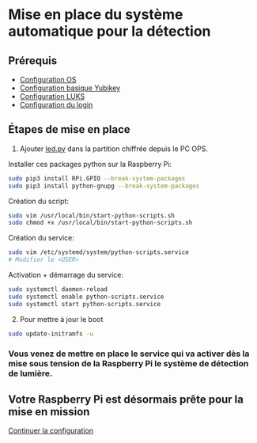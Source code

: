 # Mise en place du système automatique pour la détection

## Prérequis

* [Configuration OS](1_configuration_os.md)
* [Configuration basique Yubikey](2_yubikey_basic_configuration.md)
* [Configuration LUKS](3_configuration_luks.md)
* [Configuration du login](4_login_authentication.md)

## Étapes de mise en place

1. Ajouter [led.py](../../src/led.py) dans la partition chiffrée depuis le PC OPS.

Installer ces packages python sur la Raspberry Pi:
```bash
sudo pip3 install RPi.GPIO --break-system-packages
sudo pip3 install python-gnupg --break-system-packages
```

Création du script:
```bash
sudo vim /usr/local/bin/start-python-scripts.sh
sudo chmod +x /usr/local/bin/start-python-scripts.sh
```

Création du service:
```bash
sudo vim /etc/systemd/system/python-scripts.service
# Modifier le <USER>
```

Activation + démarrage du service:
```bash
sudo systemctl daemon-reload
sudo systemctl enable python-scripts.service
sudo systemctl start python-scripts.service
```

2. Pour mettre à jour le boot
```bash
sudo update-initramfs -u
```

### Vous venez de mettre en place le service qui va activer dès la mise sous tension de la Raspberry Pi le système de détection de lumière.

## Votre Raspberry Pi est désormais prête pour la mise en mission


[Continuer la configuration](./6_ready_mission.md)